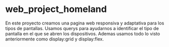 # web_project_homeland
En este proyecto creamos una pagina web responsiva y adaptativa para los tipos de pantallas.
Usamos querys para ayudarnos a identificar el tipo de pantalla en el que se abren los dispositivos.
Ademas usamos todo lo visto anteriormente como display:grid y display:flex.
